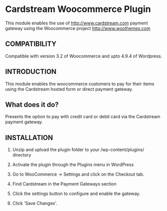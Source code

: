 Cardstream Woocommerce Plugin
==============

This module enables the use of http://www.cardstream.com payment gateway using the Woocommerce project http://www.woothemes.com

COMPATIBILITY
------------

Compatible with version 3.2 of Woocommerce and upto 4.9.4 of Wordpress. 

INTRODUCTION
------------

This module enables the woocommerce customers to pay for their items using the Cardstream hosted form or direct payment gateway.

What does it do?
----------------
Presents the option to pay with credit card or debit card via the Cardstream payment gateway.


INSTALLATION
------------

1. Unzip and upload the plugin folder to your /wp-content/plugins/ directory

2. Activate the plugin through the Plugins menu in WordPress

3. Go to WooCommerce -> Settings and click on the Checkout tab.

4. Find Cardstream in the Payment Gateways section

5. Click the settings button to configure and enable the gateway.

6. Click 'Save Changes'.
